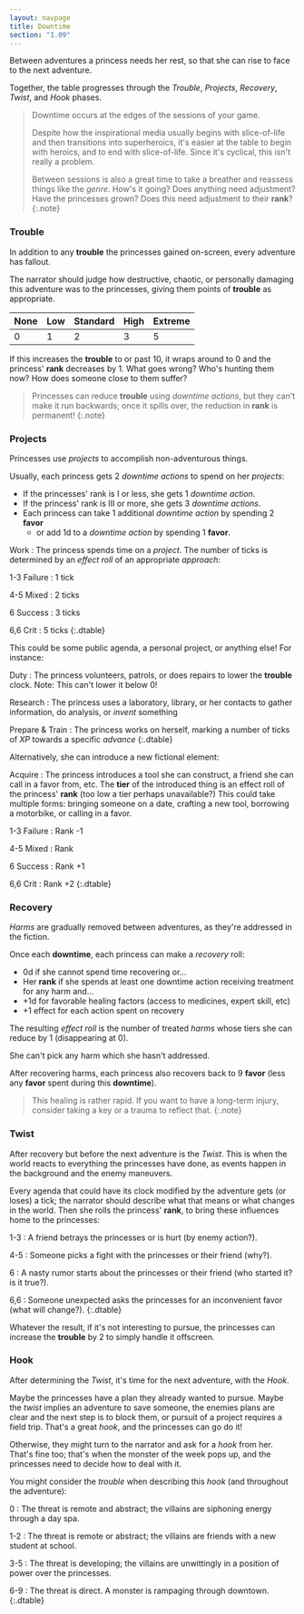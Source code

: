 ```yaml
---
layout: navpage
title: Downtime
section: "1.09"
---
```


Between adventures a princess needs her rest, so that she can rise to face to the next adventure.

Together, the table progresses through the _Trouble_, _Projects_, _Recovery_, _Twist_, and _Hook_ phases.

> Downtime occurs at the edges of the sessions of your game.
>
> Despite how the inspirational media usually begins with slice-of-life and then transitions into superheroics,
> it's easier at the table to begin with heroics, and to end with slice-of-life.
> Since it's cyclical, this isn't really a problem.
>
> Between sessions is also a great time to take a breather and reassess things like the _genre_.
> How's it going?
> Does anything need adjustment?
> Have the princesses grown? Does this need adjustment to their **rank**?
{:.note}

### Trouble

In addition to any **trouble** the princesses gained on-screen, every adventure has fallout.

The narrator should judge how destructive, chaotic, or personally damaging this adventure was to the princesses, giving them points of **trouble** as appropriate.

| None | Low | Standard | High | Extreme |
|------|-----|----------|------|---------|
| 0    | 1   | 2        | 3    | 5       |

If this increases the **trouble** to or past 10, it wraps around to 0 and the princess' **rank** decreases by 1.
What goes wrong? Who's hunting them now? How does someone close to them suffer?

> Princesses can reduce **trouble** using _downtime actions_, but they can't make it run backwards;
> once it spills over, the reduction in **rank** is permanent!
{:.note}

### Projects

Princesses use _projects_ to accomplish non-adventurous things.

Usually, each princess gets 2 _downtime actions_ to spend on her _projects_:
* If the princesses' rank is I or less, she gets 1 _downtime action_.
* If the princess' rank is III or more, she gets 3 _downtime actions_.
* Each princess can take 1 additional _downtime action_ by spending 2 **favor**
  * or add 1d to a _downtime action_ by spending 1 **favor**.

Work
: The princess spends time on a _project_. The number of ticks is determined by an _effect roll_ of an appropriate _approach_:

1-3 Failure
: 1 tick

4-5 Mixed
: 2 ticks

6 Success
: 3 ticks

6,6 Crit
: 5 ticks
{:.dtable}



This could be some public agenda, a personal project, or anything else! For instance:

Duty
: The princess volunteers, patrols, or does repairs to lower the **trouble** clock.
  Note: This can't lower it below 0!

Research
: The princess uses a laboratory, library, or her contacts to gather information, do analysis, or _invent_ something

Prepare & Train
: The princess works on herself, marking a number of ticks of _XP_ towards a specific _advance_
{:.dtable}



Alternatively, she can introduce a new fictional element:

Acquire
: The princess introduces a tool she can construct, a friend she can call in a favor from, etc.
  The **tier** of the introduced thing is an effect roll of the princess' **rank** (too low a tier perhaps unavailable?)
  This could take multiple forms:
  bringing someone on a date, crafting a new tool, borrowing a motorbike, or calling in a favor.

1-3 Failure
: Rank -1

4-5 Mixed
: Rank

6 Success
: Rank +1

6,6 Crit
: Rank +2
{:.dtable}



### Recovery

_Harms_ are gradually removed between adventures, as they're addressed in the fiction.

Once each **downtime**, each princess can make a _recovery_ roll:
* 0d if she cannot spend time recovering or...
* Her **rank** if she spends at least one downtime action receiving treatment for any harm and...
* +1d for favorable healing factors (access to medicines, expert skill, etc)
* +1 effect for each action spent on recovery

The resulting _effect roll_ is the number of treated _harms_ whose tiers she can reduce by 1 (disappearing at 0).

She can't pick any harm which she hasn't addressed.

After recovering harms, each princess also recovers back to 9 **favor** (less any **favor** spent during this **downtime**).

> This healing is rather rapid.
> If you want to have a long-term injury, consider taking a key or a trauma to reflect that.
{:.note}

### Twist

After recovery but before the next adventure is the _Twist_.
This is when the world reacts to everything the princesses have done, as events happen in the background and the enemy maneuvers.

Every agenda that could have its clock modified by the adventure gets (or loses) a tick; the narrator should describe what that means or what changes in the world.
Then she rolls the princess' **rank**, to bring these influences home to the princesses:

1-3
: A friend betrays the princesses or is hurt (by enemy action?).

4-5
: Someone picks a fight with the princesses or their friend (why?).

6
: A nasty rumor starts about the princesses or their friend (who started it? is it true?).

6,6
: Someone unexpected asks the princesses for an inconvenient favor (what will change?).
{:.dtable}



Whatever the result, if it's not interesting to pursue, the princesses can increase the **trouble** by 2 to simply handle it offscreen.

### Hook

After determining the _Twist_, it's time for the next adventure, with the _Hook_.

Maybe the princesses have a plan they already wanted to pursue.
Maybe the _twist_ implies an adventure to save someone, the enemies plans are clear and the next step is to block them, or pursuit of a project requires a field trip.
That's a great _hook_, and the princesses can go do it!

Otherwise, they might turn to the narrator and ask for a _hook_ from her.
That's fine too; that's when the monster of the week pops up, and the princesses need to decide how to deal with it.

You might consider the _trouble_ when describing this _hook_ (and throughout the adventure):

0
: The threat is remote and abstract; the villains are siphoning energy through a day spa.

1-2
: The threat is remote or abstract; the villains are friends with a new student at school.

3-5
: The threat is developing; the villains are unwittingly in a position of power over the princesses.

6-9
: The threat is direct. A monster is rampaging through downtown.
{:.dtable}


